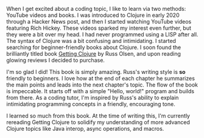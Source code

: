 When I get excited about a coding topic, I like to learn via two methods: YouTube videos and books. I was introduced to Clojure in early 2020 through a Hacker News post, and then I started watching YouTube videos featuring Rich Hickey. These videos sparked my interest even further, but they were a bit over my head. I had never programmed using a LISP after all. The syntax of Clojure was a bit confusing and intimidating. I started searching for beginner-friendly books about Clojure. I soon found the brilliantly titled book [Getting Clojure](https://pragprog.com/titles/roclojure/getting-clojure) by Russ Olsen, and upon reading glowing reviews I decided to purchase.

I'm so glad I did! This book is simply amazing. Russ's writing style is **so** friendly to beginners. I love how at the end of each chapter he summarizes the main points and leads into the next chapter's topic. The flow of the book is impeccable. It starts off with a simple "Hello, world!" program and builds from there. As a coding tutor, I'm inspired by Russ's ability to explain intimidating programming concepts in a friendly, encouraging tone.

I learned so much from this book. At the time of writing this, I'm currently rereading Getting Clojure to solidify my understanding of more advanced Clojure topics like Java interop, async operations, and macros.
